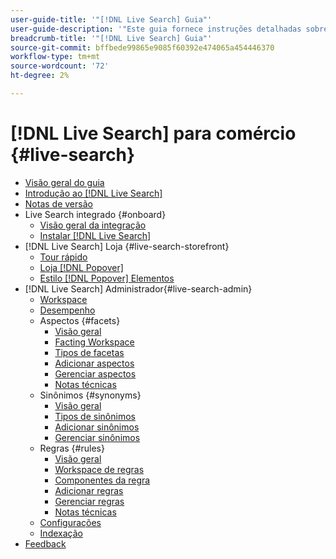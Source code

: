 ```yaml
---
user-guide-title: '"[!DNL Live Search] Guia"'
user-guide-description: '"Este guia fornece instruções detalhadas sobre como usar [!DNL Live Search] do Adobe Commerce."'
breadcrumb-title: '"[!DNL Live Search] Guia"'
source-git-commit: bffbede99865e9085f60392e474065a454446370
workflow-type: tm+mt
source-wordcount: '72'
ht-degree: 2%

---
```


# [!DNL Live Search] para comércio {#live-search}

- [Visão geral do guia](guide-overview.md)
- [Introdução ao [!DNL Live Search]](overview.md)
- [Notas de versão](release-notes.md)
- Live Search integrado {#onboard}
   - [Visão geral da integração](onboarding-overview.md)
   - [Instalar [!DNL Live Search]](install.md)
- [!DNL Live Search] Loja {#live-search-storefront}
   - [Tour rápido](quick-tour.md)
   - [Loja [!DNL Popover]](storefront-popover.md)
   - [Estilo [!DNL Popover] Elementos](storefront-popover-styling.md)
- [!DNL Live Search] Administrador{#live-search-admin}
   - [Workspace](workspace.md)
   - [Desempenho](performance.md)
   - Aspectos {#facets}
      - [Visão geral](facets.md)
      - [Facting Workspace](faceting-workspace.md)
      - [Tipos de facetas](facets-type.md)
      - [Adicionar aspectos](facets-add.md)
      - [Gerenciar aspectos](facets-manage.md)
      - [Notas técnicas](facet-technical-notes.md)
   - Sinônimos {#synonyms}
      - [Visão geral](synonyms.md)
      - [Tipos de sinônimos](synonyms-type.md)
      - [Adicionar sinônimos](synonyms-add.md)
      - [Gerenciar sinônimos](synonyms-manage.md)
   - Regras {#rules}
      - [Visão geral](rules.md)
      - [Workspace de regras](rules-workspace.md)
      - [Componentes da regra](rule-components.md)
      - [Adicionar regras](rules-add.md)
      - [Gerenciar regras](rules-manage.md)
      - [Notas técnicas](rule-technical-notes.md)
   - [Configurações](settings.md)
   - [Indexação](indexing.md)
- [Feedback](feedback.md)
